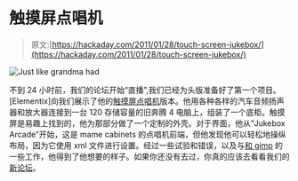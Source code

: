 # 触摸屏点唱机

> 原文:[https://hackaday.com/2011/01/28/touch-screen-jukebox/](https://hackaday.com/2011/01/28/touch-screen-jukebox/)

![](../Images/f9298fd3ca3bc4ad52609e7ee965f895.png "Just like grandma had")

不到 24 小时前，我们的论坛开始“直播”,我们已经为头版准备好了第一个项目。[Elementix]向我们展示了他的[触摸屏点唱机](http://forums.hackaday.com/viewtopic.php?f=3&t=61)版本。他用各种各样的汽车音频扬声器和放大器连接到一台 120 存储容量的旧奔腾 4 电脑上，组装了一个底柜。触摸屏是易趣上找到的，他为那部分做了一个定制的外壳。对于界面，他从“Jukebox Arcade”开始，这是 mame cabinets 的点唱机前端，但他发现他可以轻松地操纵布局，因为它使用 xml 文件进行设置。经过一些试验和错误，以及与[和 gimp](http://www.gimp.org/) 的一些工作，他得到了他想要的样子。如果你还没有去过，你真的应该去看看我们的[新论坛](http://forums.hackaday.com)。